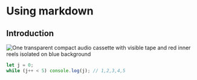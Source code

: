 # Using markdown
## Introduction

![One transparent compact audio cassette with visible tape and red inner reels isolated on blue background](https://images.pexels.com/photos/17151646/pexels-photo-17151646/free-photo-of-one-transparent-compact-audio-cassette-with-visible-tape-and-red-inner-reels-isolated-on-blue-background-top-down-view-flat-lay-with-empty-space-for-text.jpeg?auto=compress&cs=tinysrgb&w=600)

``` javascript
let j = 0;
while (j++ < 5) console.log(j); // 1,2,3,4,5
```
